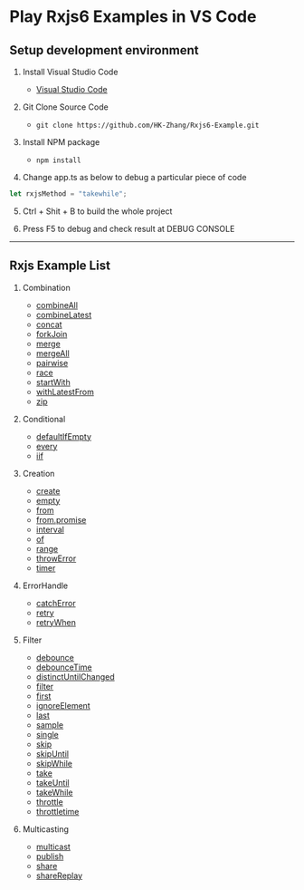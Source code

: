 # Play Rxjs6 Examples in VS Code

## Setup development environment

1. Install Visual Studio Code

    + [Visual Studio Code][vs]

2. Git Clone Source Code

    + `git clone https://github.com/HK-Zhang/Rxjs6-Example.git`

3. Install NPM package

    + `npm install`

4. Change app.ts as below to debug a particular piece of code

```ts
let rxjsMethod = "takewhile";
```

5. Ctrl + Shit + B to build the whole project

6. Press F5 to debug and check result at DEBUG CONSOLE

---
## Rxjs Example List

1. Combination
    + [combineAll](https://github.com/HK-Zhang/Rxjs6-Example/blob/master/Combination/combineAll.md)
    + [combineLatest](https://github.com/HK-Zhang/Rxjs6-Example/blob/master/Combination/combineLatest.md)
    + [concat](https://github.com/HK-Zhang/Rxjs6-Example/blob/master/Combination/concat.md)
    + [forkJoin](https://github.com/HK-Zhang/Rxjs6-Example/blob/master/Combination/forkJoin.md)
    + [merge](https://github.com/HK-Zhang/Rxjs6-Example/blob/master/Combination/merge.md)
    + [mergeAll](https://github.com/HK-Zhang/Rxjs6-Example/blob/master/Combination/mergeAll.md)
    + [pairwise](https://github.com/HK-Zhang/Rxjs6-Example/blob/master/Combination/pairwise.md)
    + [race](https://github.com/HK-Zhang/Rxjs6-Example/blob/master/Combination/race.md)
    + [startWith](https://github.com/HK-Zhang/Rxjs6-Example/blob/master/Combination/startWith.md)
    + [withLatestFrom](https://github.com/HK-Zhang/Rxjs6-Example/blob/master/Combination/withLatestFrom.md)
    + [zip](https://github.com/HK-Zhang/Rxjs6-Example/blob/master/Combination/zip.md)

2. Conditional
    + [defaultIfEmpty](https://github.com/HK-Zhang/Rxjs6-Example/blob/master/Conditional/defaultIfEmpty.md)
    + [every](https://github.com/HK-Zhang/Rxjs6-Example/blob/master/Conditional/every.md)
    + [iif](https://github.com/HK-Zhang/Rxjs6-Example/blob/master/Conditional/iif.md)
    
3. Creation
    + [create](https://github.com/HK-Zhang/Rxjs6-Example/blob/master/Creation/create.md)
    + [empty](https://github.com/HK-Zhang/Rxjs6-Example/blob/master/Creation/empty.md)
    + [from](https://github.com/HK-Zhang/Rxjs6-Example/blob/master/Creation/from.md)
    + [from.promise](https://github.com/HK-Zhang/Rxjs6-Example/blob/master/Creation/from.promise.md)
    + [interval](https://github.com/HK-Zhang/Rxjs6-Example/blob/master/Creation/interval.md)    
    + [of](https://github.com/HK-Zhang/Rxjs6-Example/blob/master/Creation/of.md)    
    + [range](https://github.com/HK-Zhang/Rxjs6-Example/blob/master/Creation/range.md)
    + [throwError](https://github.com/HK-Zhang/Rxjs6-Example/blob/master/Creation/throwError.md)
    + [timer](https://github.com/HK-Zhang/Rxjs6-Example/blob/master/Creation/timer.md)    

4. ErrorHandle
    + [catchError](https://github.com/HK-Zhang/Rxjs6-Example/blob/master/ErrorHandle/catchError.md)
    + [retry](https://github.com/HK-Zhang/Rxjs6-Example/blob/master/ErrorHandle/retry.md)
    + [retryWhen](https://github.com/HK-Zhang/Rxjs6-Example/blob/master/ErrorHandle/retryWhen.md)
    
5. Filter
    + [debounce](https://github.com/HK-Zhang/Rxjs6-Example/blob/master/Filter/debounce.md)
    + [debounceTime](https://github.com/HK-Zhang/Rxjs6-Example/blob/master/Filter/debounceTime.md)
    + [distinctUntilChanged](https://github.com/HK-Zhang/Rxjs6-Example/blob/master/Filter/distinctUntilChanged.md)
    + [filter](https://github.com/HK-Zhang/Rxjs6-Example/blob/master/Filter/filter.md)
    + [first](https://github.com/HK-Zhang/Rxjs6-Example/blob/master/Filter/first.md)
    + [ignoreElement](https://github.com/HK-Zhang/Rxjs6-Example/blob/master/Filter/ignoreElement.md)
    + [last](https://github.com/HK-Zhang/Rxjs6-Example/blob/master/Filter/last.md)
    + [sample](https://github.com/HK-Zhang/Rxjs6-Example/blob/master/Filter/sample.md)
    + [single](https://github.com/HK-Zhang/Rxjs6-Example/blob/master/Filter/single.md)
    + [skip](https://github.com/HK-Zhang/Rxjs6-Example/blob/master/Filter/skip.md)
    + [skipUntil](https://github.com/HK-Zhang/Rxjs6-Example/blob/master/Filter/skipUntil.md)
    + [skipWhile](https://github.com/HK-Zhang/Rxjs6-Example/blob/master/Filter/skipWhile.md)
    + [take](https://github.com/HK-Zhang/Rxjs6-Example/blob/master/Filter/take.md)
    + [takeUntil](https://github.com/HK-Zhang/Rxjs6-Example/blob/master/Filter/takeUntil.md)
    + [takeWhile](https://github.com/HK-Zhang/Rxjs6-Example/blob/master/Filter/takeWhile.md)
    + [throttle](https://github.com/HK-Zhang/Rxjs6-Example/blob/master/Filter/throttle.md)
    + [throttletime](https://github.com/HK-Zhang/Rxjs6-Example/blob/master/Filter/throttletime.md)
    
6. Multicasting
    + [multicast](https://github.com/HK-Zhang/Rxjs6-Example/blob/master/Multicasting/multicast.md)
    + [publish](https://github.com/HK-Zhang/Rxjs6-Example/blob/master/Multicasting/publish.md)
    + [share](https://github.com/HK-Zhang/Rxjs6-Example/blob/Multicasting/ErrorHandle/share.md)
    + [shareReplay](https://github.com/HK-Zhang/Rxjs6-Example/blob/Multicasting/ErrorHandle/shareReplay.md)
    
[vs]: https://code.visualstudio.com

